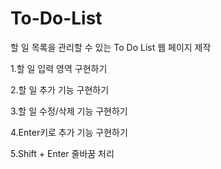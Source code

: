 # To-Do-List
할 일 목록을 관리할 수 있는 To Do List 웹 페이지 제작

1.할 일 입력 영역 구현하기

2.할 일 추가 기능 구현하기

3.할 일 수정/삭제 기능 구현하기

4.Enter키로 추가 기능 구현하기

5.Shift + Enter 줄바꿈 처리
